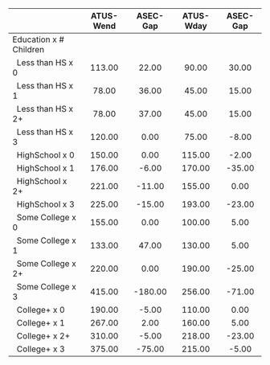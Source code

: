 
|                      |    ATUS-Wend |     ASEC-Gap |    ATUS-Wday |     ASEC-Gap |
| -------------------- | :----------: | :----------: | :----------: | :----------: |
| Education x # Children |              |              |              |              |
| &nbsp;&nbsp;Less than HS x 0 |       113.00 |        22.00 |        90.00 |        30.00 |
| &nbsp;&nbsp;Less than HS x 1 |        78.00 |        36.00 |        45.00 |        15.00 |
| &nbsp;&nbsp;Less than HS x 2+ |        78.00 |        37.00 |        45.00 |        15.00 |
| &nbsp;&nbsp;Less than HS x 3 |       120.00 |         0.00 |        75.00 |        -8.00 |
| &nbsp;&nbsp;HighSchool x 0 |       150.00 |         0.00 |       115.00 |        -2.00 |
| &nbsp;&nbsp;HighSchool x 1 |       176.00 |        -6.00 |       170.00 |       -35.00 |
| &nbsp;&nbsp;HighSchool x 2+ |       221.00 |       -11.00 |       155.00 |         0.00 |
| &nbsp;&nbsp;HighSchool x 3 |       225.00 |       -15.00 |       193.00 |       -23.00 |
| &nbsp;&nbsp;Some College x 0 |       155.00 |         0.00 |       100.00 |         5.00 |
| &nbsp;&nbsp;Some College x 1 |       133.00 |        47.00 |       130.00 |         5.00 |
| &nbsp;&nbsp;Some College x 2+ |       220.00 |         0.00 |       190.00 |       -25.00 |
| &nbsp;&nbsp;Some College x 3 |       415.00 |      -180.00 |       256.00 |       -71.00 |
| &nbsp;&nbsp;College+ x 0 |       190.00 |        -5.00 |       110.00 |         0.00 |
| &nbsp;&nbsp;College+ x 1 |       267.00 |         2.00 |       160.00 |         5.00 |
| &nbsp;&nbsp;College+ x 2+ |       310.00 |        -5.00 |       218.00 |       -23.00 |
| &nbsp;&nbsp;College+ x 3 |       375.00 |       -75.00 |       215.00 |        -5.00 |

